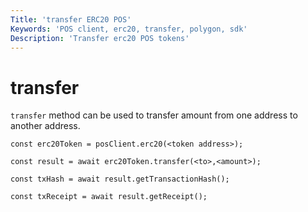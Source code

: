 ```yaml
---
Title: 'transfer ERC20 POS'
Keywords: 'POS client, erc20, transfer, polygon, sdk'
Description: 'Transfer erc20 POS tokens'
---
```


# transfer

`transfer` method can be used to transfer amount from one address to another address.

```
const erc20Token = posClient.erc20(<token address>);

const result = await erc20Token.transfer(<to>,<amount>);

const txHash = await result.getTransactionHash();

const txReceipt = await result.getReceipt();

```
